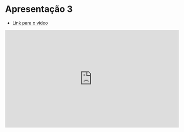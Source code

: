 # Apresentação 3

<!-- lINK-->
* [Link para o vídeo](https://youtu.be/WbRGHyiovGY)


<iframe width="560" height="315" src="https://www.youtube.com/embed/ga5PSO4aOYg?si=gt46KEzyLCbxaVyA&amp;start=1" title="YouTube video player" frameborder="0" allow="accelerometer; autoplay; clipboard-write; encrypted-media; gyroscope; picture-in-picture; web-share" referrerpolicy="strict-origin-when-cross-origin" allowfullscreen></iframe>